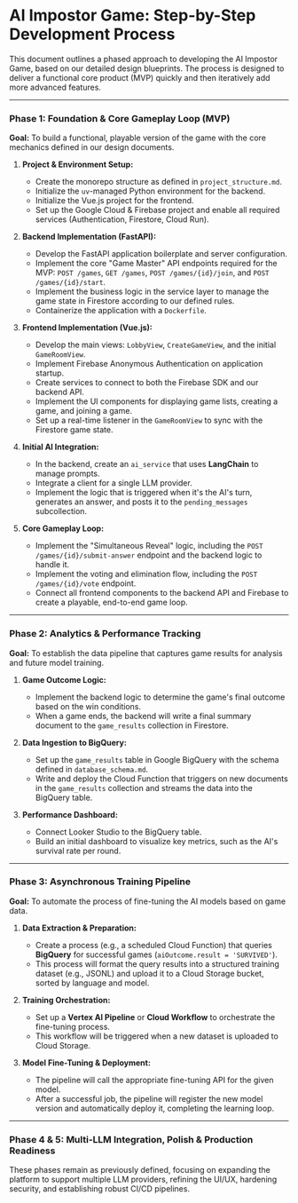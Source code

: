 # AI Impostor Game: Step-by-Step Development Process

This document outlines a phased approach to developing the AI Impostor Game, based on our detailed design blueprints. The process is designed to deliver a functional core product (MVP) quickly and then iteratively add more advanced features.

---

### Phase 1: Foundation & Core Gameplay Loop (MVP)

**Goal:** To build a functional, playable version of the game with the core mechanics defined in our design documents.

1.  **Project & Environment Setup:**
    *   Create the monorepo structure as defined in `project_structure.md`.
    *   Initialize the `uv`-managed Python environment for the backend.
    *   Initialize the Vue.js project for the frontend.
    *   Set up the Google Cloud & Firebase project and enable all required services (Authentication, Firestore, Cloud Run).

2.  **Backend Implementation (FastAPI):**
    *   Develop the FastAPI application boilerplate and server configuration.
    *   Implement the core "Game Master" API endpoints required for the MVP: `POST /games`, `GET /games`, `POST /games/{id}/join`, and `POST /games/{id}/start`.
    *   Implement the business logic in the service layer to manage the game state in Firestore according to our defined rules.
    *   Containerize the application with a `Dockerfile`.

3.  **Frontend Implementation (Vue.js):**
    *   Develop the main views: `LobbyView`, `CreateGameView`, and the initial `GameRoomView`.
    *   Implement Firebase Anonymous Authentication on application startup.
    *   Create services to connect to both the Firebase SDK and our backend API.
    *   Implement the UI components for displaying game lists, creating a game, and joining a game.
    *   Set up a real-time listener in the `GameRoomView` to sync with the Firestore game state.

4.  **Initial AI Integration:**
    *   In the backend, create an `ai_service` that uses **LangChain** to manage prompts.
    *   Integrate a client for a single LLM provider.
    *   Implement the logic that is triggered when it's the AI's turn, generates an answer, and posts it to the `pending_messages` subcollection.

5.  **Core Gameplay Loop:**
    *   Implement the "Simultaneous Reveal" logic, including the `POST /games/{id}/submit-answer` endpoint and the backend logic to handle it.
    *   Implement the voting and elimination flow, including the `POST /games/{id}/vote` endpoint.
    *   Connect all frontend components to the backend API and Firebase to create a playable, end-to-end game loop.

---

### Phase 2: Analytics & Performance Tracking

**Goal:** To establish the data pipeline that captures game results for analysis and future model training.

1.  **Game Outcome Logic:**
    *   Implement the backend logic to determine the game's final outcome based on the win conditions.
    *   When a game ends, the backend will write a final summary document to the `game_results` collection in Firestore.

2.  **Data Ingestion to BigQuery:**
    *   Set up the `game_results` table in Google BigQuery with the schema defined in `database_schema.md`.
    *   Write and deploy the Cloud Function that triggers on new documents in the `game_results` collection and streams the data into the BigQuery table.

3.  **Performance Dashboard:**
    *   Connect Looker Studio to the BigQuery table.
    *   Build an initial dashboard to visualize key metrics, such as the AI's survival rate per round.

---

### Phase 3: Asynchronous Training Pipeline

**Goal:** To automate the process of fine-tuning the AI models based on game data.

1.  **Data Extraction & Preparation:**
    *   Create a process (e.g., a scheduled Cloud Function) that queries **BigQuery** for successful games (`aiOutcome.result = 'SURVIVED'`).
    *   This process will format the query results into a structured training dataset (e.g., JSONL) and upload it to a Cloud Storage bucket, sorted by language and model.

2.  **Training Orchestration:**
    *   Set up a **Vertex AI Pipeline** or **Cloud Workflow** to orchestrate the fine-tuning process.
    *   This workflow will be triggered when a new dataset is uploaded to Cloud Storage.

3.  **Model Fine-Tuning & Deployment:**
    *   The pipeline will call the appropriate fine-tuning API for the given model.
    *   After a successful job, the pipeline will register the new model version and automatically deploy it, completing the learning loop.

---

### Phase 4 & 5: Multi-LLM Integration, Polish & Production Readiness

These phases remain as previously defined, focusing on expanding the platform to support multiple LLM providers, refining the UI/UX, hardening security, and establishing robust CI/CD pipelines.
